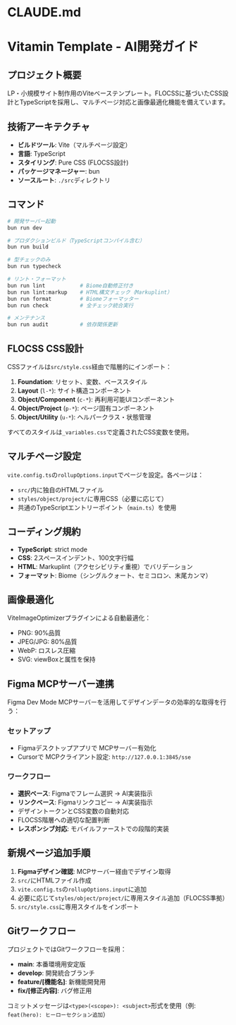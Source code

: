 # CLAUDE.md

# Vitamin Template - AI開発ガイド

## プロジェクト概要
LP・小規模サイト制作用のViteベーステンプレート。FLOCSSに基づいたCSS設計とTypeScriptを採用し、マルチページ対応と画像最適化機能を備えています。

## 技術アーキテクチャ
- **ビルドツール**: Vite（マルチページ設定）
- **言語**: TypeScript
- **スタイリング**: Pure CSS (FLOCSS設計)
- **パッケージマネージャー**: bun
- **ソースルート**: `./src`ディレクトリ

## コマンド
```bash
# 開発サーバー起動
bun run dev

# プロダクションビルド（TypeScriptコンパイル含む）
bun run build

# 型チェックのみ
bun run typecheck

# リント・フォーマット
bun run lint           # Biome自動修正付き
bun run lint:markup    # HTML構文チェック（Markuplint）
bun run format         # Biomeフォーマッター
bun run check          # 全チェック統合実行

# メンテナンス
bun run audit          # 依存関係更新
```

## FLOCSS CSS設計
CSSファイルは`src/style.css`経由で階層的にインポート：

1. **Foundation**: リセット、変数、ベーススタイル
2. **Layout** (`l-*`): サイト構造コンポーネント
3. **Object/Component** (`c-*`): 再利用可能UIコンポーネント
4. **Object/Project** (`p-*`): ページ固有コンポーネント
5. **Object/Utility** (`u-*`): ヘルパークラス・状態管理

すべてのスタイルは`_variables.css`で定義されたCSS変数を使用。

## マルチページ設定
`vite.config.ts`の`rollupOptions.input`でページを設定。各ページは：
- `src/`内に独自のHTMLファイル
- `styles/object/project/`に専用CSS（必要に応じて）
- 共通のTypeScriptエントリーポイント（`main.ts`）を使用

## コーディング規約
- **TypeScript**: strict mode
- **CSS**: 2スペースインデント、100文字行幅
- **HTML**: Markuplint（アクセシビリティ重視）でバリデーション
- **フォーマット**: Biome（シングルクォート、セミコロン、末尾カンマ）

## 画像最適化
ViteImageOptimizerプラグインによる自動最適化：
- PNG: 90%品質
- JPEG/JPG: 80%品質
- WebP: ロスレス圧縮
- SVG: viewBoxと属性を保持

## Figma MCPサーバー連携
Figma Dev Mode MCPサーバーを活用してデザインデータの効率的な取得を行う：

### セットアップ
- Figmaデスクトップアプリで MCPサーバー有効化
- Cursorで MCPクライアント設定: `http://127.0.0.1:3845/sse`

### ワークフロー
- **選択ベース**: Figmaでフレーム選択 → AI実装指示
- **リンクベース**: Figmaリンクコピー → AI実装指示
- デザイントークンとCSS変数の自動対応
- FLOCSS階層への適切な配置判断
- **レスポンシブ対応**: モバイルファーストでの段階的実装

## 新規ページ追加手順
1. **Figmaデザイン確認**: MCPサーバー経由でデザイン取得
2. `src/`にHTMLファイル作成
3. `vite.config.ts`の`rollupOptions.input`に追加
4. 必要に応じて`styles/object/project/`に専用スタイル追加（FLOCSS準拠）
5. `src/style.css`に専用スタイルをインポート

## Gitワークフロー
プロジェクトではGitワークフローを採用：
- **main**: 本番環境用安定版
- **develop**: 開発統合ブランチ
- **feature/[機能名]**: 新機能開発用
- **fix/[修正内容]**: バグ修正用

コミットメッセージは`<type>(<scope>): <subject>`形式を使用（例: `feat(hero): ヒーローセクション追加`）